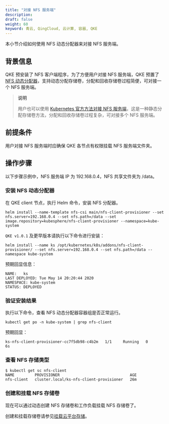 ```yaml
---
title: "对接 NFS 服务端"
description: 
draft: false
weight: 60
keyword: 青云, QingCloud, 云计算, 容器, QKE
---
```


本小节介绍如何使用 NFS 动态分配器来对接 NFS 服务端。

## 背景信息

QKE 预安装了 NFS 客户端程序，为了方便用户对接 NFS 服务端，QKE 预置了 [NFS 动态分配器](https://github.com/helm/charts/tree/master/stable/nfs-client-provisioner)，支持动态分配存储卷，分配和回收存储卷过程简便，可对接一个 NFS 服务端。

> **说明**
>
> 用户也可以使用 [Kubernetes 官方方法对接 NFS 服务端](https://kubernetes.io/docs/concepts/storage/volumes/#nfs)，这是一种静态分配存储卷方法，分配和回收存储卷过程复杂，可对接多个 NFS 服务端。

## 前提条件

用户对接 NFS 服务端时应确保 QKE 各节点有权限挂载 NFS 服务端文件夹。

## 操作步骤

以下步骤示例中，NFS 服务端 IP 为 192.168.0.4，NFS 共享文件夹为 /data。

### 安装 NFS 动态分配器

在 QKE client 节点，执行 Helm 命令，安装 NFS 分配器。

```
helm install --name-template nfs-csi main/nfs-client-provisioner --set nfs.server=192.168.0.4 --set nfs.path=/data --set image.repository=kubesphere/nfs-client-provisioner --namespace=kube-system
```

`QKE v1.0.1` 及更早版本请执行以下命令进行安装：

```
helm install --name ks /opt/kubernetes/k8s/addons/nfs-client-provisioner/ --set nfs.server=192.168.0.4 --set nfs.path=/data --namespace kube-system
```

预期回显信息：

```
NAME:   ks
LAST DEPLOYED: Tue May 14 20:20:44 2020
NAMESPACE: kube-system
STATUS: DEPLOYED
```

### 验证安装结果

执行以下命令，查看 NFS 动态分配器容器组是否正常运行。

```
kubectl get po -n kube-system | grep nfs-client
```

预期回显：

```
ks-nfs-client-provisioner-cc7f5db98-c4b2m   1/1     Running   0          6s
```

### 查看 NFS 存储类型

```
$ kubectl get sc nfs-client
NAME         PROVISIONER                               AGE
nfs-client   cluster.local/ks-nfs-client-provisioner   26m
```

### 创建和挂载 NFS 存储卷

现在可以通过动态创建 NFS 存储卷和工作负载挂载 NFS 存储卷了。

创建和挂载存储卷请参见[挂载云平台存储](../mount_storage/)。
